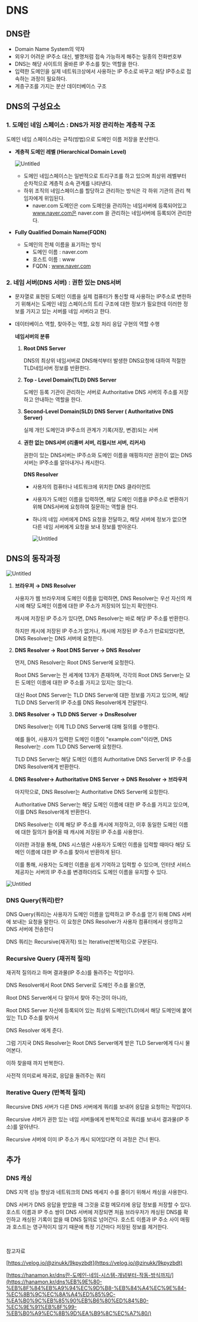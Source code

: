 # DNS

## DNS란

- Domain Name System의 약자
- 외우기 어려운 IP주소 대신, 별명처럼 접속 가능하게 해주는 일종의 전화번호부
- DNS는 해당 사이트의 올바른 IP 주소를 찾는 역할을 한다.
- 입력한 도메인을 실제 네트워크상에서 사용하는 IP 주소로 바꾸고 해당 IP주소로 접속하는 과정이 필요하다.
- 계층구조를 가지는 분산 데이터베이스 구조

## DNS의 구성요소

### 1. 도메인 네임 스페이스 : DNS가 저장 관리하는 계층적 구조

도메인 네임 스페이스라는 규칙(방법)으로 도메인 이름 저장을 분산한다. 

- **계층적 도메인 레벨 (Hierarchical Domain Level)**
    
    ![Untitled](images/계층적도메인레벨1.png)
    
    - 도메인 네임스페이스는 일반적으로 트리구조를 하고 있으며 최상위 레벨부터 순차적으로 계층적 소속 관계를 나타낸다.
    - 하위 조직의 네임스페이스를 할당하고 관리하는 방식은 각 하위 기관의 관리 책임자에게 위임된다.
        - naver.com 도메인은 com 도메인을 관리하는 네임서버에 등록되어있고 www.naver.com은 naver.com 을 관리하는 네임서버에 등록되어 관리한다.
- **Fully Qualified Domain Name(FQDN)**
    - 도메인의 전체 이름을 표기하는 방식
        - 도메인 이름 : naver.com
        - 호스트 이름 : www
        - FQDN : www.naver.com

### 2. 네임 서버(DNS 서버) : 권한 있는 DNS서버

- 문자열로 표현된 도메인 이름을 실제 컴퓨터가 통신할 때 사용하는 IP주소로 변한하기 위해서는 도메인 네임 스페이스의 트리 구조에 대한 정보가 필요한데 이러한 정보를 가지고 있는 서버를 네임 서버라고 한다.
- 데이터베이스 역할, 찾아주는 역할, 요청 처리 응답 구현의 역할 수행
    
    
    **네임서버의 분류**
    
    1. **Root DNS Server**
        
        DNS의 최상위 네임서버로 DNS해석부터 발생한 DNS요청에 대하여 적절한 TLD네임서버 정보를 반환한다. 
        
    2. **Top - Level Domain(TLD) DNS Server**
        
        도메인 등록 기관이 관리하는 서버로 Authoritative DNS 서버의 주소를 저장하고 안내하는 역할을 한다. 
        
    3. **Second-Level Domain(SLD) DNS Server ( Authoritative DNS Server)**
        
        실제 개인 도메인과 IP주소의 관계가 기록(저장, 변경)되는 서버
        
    4. **권한 없는 DNS서버 (리졸버 서버, 리컬시브 서버, 리커서)**
        
        권한이 있는 DNS서버는 IP주소와 도메인 이름을 매핑하지만 권한이 없는 DNS서버는 IP주소를 알아내거나 캐시한다. 
        
        **DNS Resolver**
        
        - 사용자의 컴퓨터나 네트워크에 위치한 DNS 클라이언트
        - 사용자가 도메인 이름을 입력하면, 해당 도메인 이름을 IP주소로 변환하기 위해 DNS서버에 요청하여 질문하는 역할을 한다.
        - 하나의 네임 서버에게 DNS 요청을 전달하고, 해당 서버에 정보가 없으면 다른 네임 서버에게 요청을 보내 정보를 받아온다.
            
            ![Untitled](images/DNS동작과정2.png)
            

## DNS의 동작과정

![Untitled](images/DNS동작과정3.png)

1. **브라우저 → DNS Resolver**
    
    사용자가 웹 브라우저에 도메인 이름을 입력하면, DNS Resolver는 우선 자신의 캐시에 해당 도메인 이름에 대한 IP 주소가 저장되어 있는지 확인한다.
    
    캐시에 저장된 IP 주소가 있다면, DNS Resolver는 바로 해당 IP 주소를 반환한다.
    
    하지만 캐시에 저장된 IP 주소가 없거나, 캐시에 저장된 IP 주소가 만료되었다면, DNS Resolver는 DNS 서버에 요청한다.
    
2. **DNS Resolver → Root DNS Server → DNS Resolver**
    
    먼저, DNS Resolver는 Root DNS Server에 요청한다.
    
    Root DNS Server는 전 세계에 13개가 존재하며, 각각의 Root DNS Server는 모든 도메인 이름에 대한 IP 주소를 가지고 있지는 않는다.
    
    대신 Root DNS Server는 TLD DNS Server에 대한 정보를 가지고 있으며, 해당 TLD DNS Server의 IP 주소를 DNS Resolver에게 전달한다.
    
3. **DNS Resolver → TLD DNS Server → DnsResolver**
    
    DNS Resolver는 이제 TLD DNS Server에 대해 질의를 수행한다.
    
    예를 들어, 사용자가 입력한 도메인 이름이 "example.com"이라면, DNS Resolver는 .com TLD DNS Server에 요청한다.
    
    TLD DNS Server는 해당 도메인 이름의 Authoritative DNS Server의 IP 주소를 DNS Resolver에게 반환한다.
    
4. **DNS Resolver→ Authoritative DNS Server → DNS Resolver → 브라우저**
    
    마지막으로, DNS Resolver는 Authoritative DNS Server에 요청한다.
    
    Authoritative DNS Server는 해당 도메인 이름에 대한 IP 주소를 가지고 있으며, 이를 DNS Resolver에게 반환한다.
    
    DNS Resolver는 이제 해당 IP 주소를 캐시에 저장하고, 이후 동일한 도메인 이름에 대한 질의가 들어올 때 캐시에 저장된 IP 주소를 사용한다.
    
    이러한 과정을 통해, DNS 시스템은 사용자가 도메인 이름을 입력할 때마다 해당 도메인 이름에 대한 IP 주소를 찾아서 반환하게 된다.
    
    이를 통해, 사용자는 도메인 이름을 쉽게 기억하고 입력할 수 있으며, 인터넷 서비스 제공자는 서버의 IP 주소를 변경하더라도 도메인 이름을 유지할 수 있다.
    

![Untitled](images/DNS동작과정4.png)

### **DNS Query(쿼리)란?**

DNS Query(쿼리)는 사용자가 도메인 이름을 입력하고 IP 주소를 얻기 위해 DNS 서버에 보내는 요청을 말한다. 이 요청은 DNS Resolver가 사용자 컴퓨터에서 생성하고 DNS 서버에 전송한다

DNS 쿼리는 Recursive(재귀적) 또는 Iterative(반복적)으로 구분된다.

### **Recursive Query (재귀적 질의)**

재귀적 질의라고 하며 결과물(IP 주소)를 돌려주는 작업이다.

DNS Resolver에서 Root DNS Server로 도메인 주소를 물으면,

Root DNS Server에서 다 알아서 찾아 주는것이 아니라,

Root DNS Server 자신에 등록되어 있는 최상위 도메인(TLD)에서 해당 도메인에 붙어있는 TLD 주소를 찾아서

DNS Resolver 에게 준다.

그럼 기지국 DNS Resolver는 Root DNS Server에게 받은 TLD Server에게 다시 물어본다.

이하 찾을때 까지 반복한다.

사전적 의미로써 재귀로, 응답을 돌려주는 쿼리

### **Iterative Query (반복적 질의)**

Recursive DNS 서버가 다른 DNS 서버에게 쿼리를 보내어 응답을 요청하는 작업이다.

Recursive 서버가 권한 있는 네임 서버들에게 반복적으로 쿼리를 보내서 결과물(IP 주소)를 알아낸다.

Recursive 서버에 이미 IP 주소가 캐시 되어있다면 이 과정은 건너 뛴다.


## 추가

### DNS 캐싱
DNS 지역 성능 향상과 네트워크의 DNS 메세지 수를 줄이기 위해서 캐싱을 사용한다.

DNS 서버가 DNS 응답을 받았을 때 그것을 로컬 메모리에 응답 정보를 저장할 수 있다.
호스트 이름과 IP 주소 쌍이 DNS 서버에 저장되면 처음 브라우저가 캐싱된 DNS를 확인하고 캐싱된 기록이 없을 때 DNS 질의로 넘어간다.
호스트 이름과 IP 주소 사이 매핑과 호스트는 영구적이지 않기 때문에 특정 기간마다 저장된 정보를 제거한다.

<br>

참고자료

[https://velog.io/@zinukk/9kpyzbdt](https://velog.io/@zinukk/9kpyzbdt)

[https://hanamon.kr/dns란-도메인-네임-시스템-개념부터-작동-방식까지/](https://hanamon.kr/dns%EB%9E%80-%EB%8F%84%EB%A9%94%EC%9D%B8-%EB%84%A4%EC%9E%84-%EC%8B%9C%EC%8A%A4%ED%85%9C-%EA%B0%9C%EB%85%90%EB%B6%80%ED%84%B0-%EC%9E%91%EB%8F%99-%EB%B0%A9%EC%8B%9D%EA%B9%8C%EC%A7%80/)
